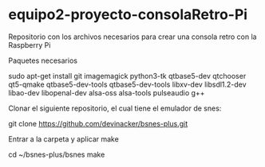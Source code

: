 # equipo2-proyecto-consolaRetro-Pi
 Repositorio con los archivos necesarios para crear una consola retro con la Raspberry Pi

Paquetes necesarios

sudo apt-get install git imagemagick python3-tk qtbase5-dev qtchooser qt5-qmake qtbase5-dev-tools qtbase5-dev-tools libxv-dev libsdl1.2-dev libao-dev libopenal-dev alsa-oss alsa-tools pulseaudio g++

Clonar el siguiente repositorio, el cual tiene el emulador de snes:

git clone https://github.com/devinacker/bsnes-plus.git

Entrar a la carpeta y aplicar make

cd ~/bsnes-plus/bsnes
make
